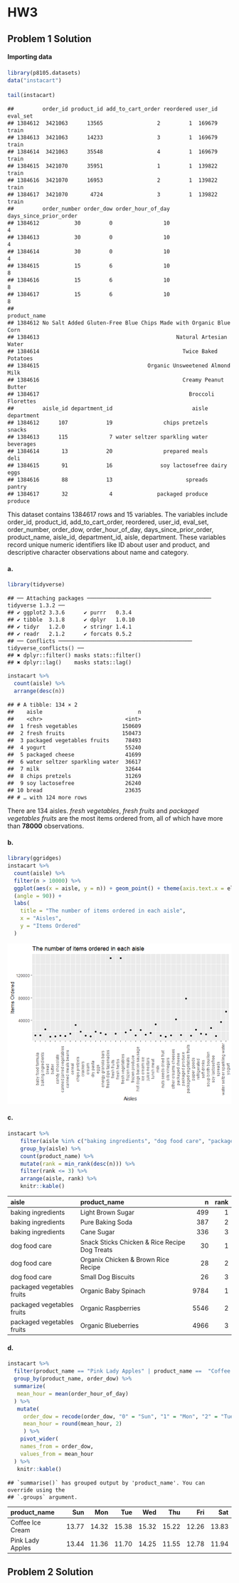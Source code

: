 HW3
================

## Problem 1 Solution

#### Importing data

``` r
library(p8105.datasets)
data("instacart")

tail(instacart)
```

    ##         order_id product_id add_to_cart_order reordered user_id eval_set
    ## 1384612  3421063      13565                 2         1  169679    train
    ## 1384613  3421063      14233                 3         1  169679    train
    ## 1384614  3421063      35548                 4         1  169679    train
    ## 1384615  3421070      35951                 1         1  139822    train
    ## 1384616  3421070      16953                 2         1  139822    train
    ## 1384617  3421070       4724                 3         1  139822    train
    ##         order_number order_dow order_hour_of_day days_since_prior_order
    ## 1384612           30         0                10                      4
    ## 1384613           30         0                10                      4
    ## 1384614           30         0                10                      4
    ## 1384615           15         6                10                      8
    ## 1384616           15         6                10                      8
    ## 1384617           15         6                10                      8
    ##                                                             product_name
    ## 1384612 No Salt Added Gluten-Free Blue Chips Made with Organic Blue Corn
    ## 1384613                                           Natural Artesian Water
    ## 1384614                                             Twice Baked Potatoes
    ## 1384615                                  Organic Unsweetened Almond Milk
    ## 1384616                                             Creamy Peanut Butter
    ## 1384617                                               Broccoli Florettes
    ##         aisle_id department_id                         aisle department
    ## 1384612      107            19                chips pretzels     snacks
    ## 1384613      115             7 water seltzer sparkling water  beverages
    ## 1384614       13            20                prepared meals       deli
    ## 1384615       91            16               soy lactosefree dairy eggs
    ## 1384616       88            13                       spreads     pantry
    ## 1384617       32             4              packaged produce    produce

This dataset contains 1384617 rows and 15 variables. The variables
include order_id, product_id, add_to_cart_order, reordered, user_id,
eval_set, order_number, order_dow, order_hour_of_day,
days_since_prior_order, product_name, aisle_id, department_id, aisle,
department. These variables record unique numeric identifiers like ID
about user and product, and descriptive character observations about
name and category.

#### a.

``` r
library(tidyverse)
```

    ## ── Attaching packages ─────────────────────────────────────── tidyverse 1.3.2 ──
    ## ✔ ggplot2 3.3.6      ✔ purrr   0.3.4 
    ## ✔ tibble  3.1.8      ✔ dplyr   1.0.10
    ## ✔ tidyr   1.2.0      ✔ stringr 1.4.1 
    ## ✔ readr   2.1.2      ✔ forcats 0.5.2 
    ## ── Conflicts ────────────────────────────────────────── tidyverse_conflicts() ──
    ## ✖ dplyr::filter() masks stats::filter()
    ## ✖ dplyr::lag()    masks stats::lag()

``` r
instacart %>%
  count(aisle) %>%
  arrange(desc(n))
```

    ## # A tibble: 134 × 2
    ##    aisle                              n
    ##    <chr>                          <int>
    ##  1 fresh vegetables              150609
    ##  2 fresh fruits                  150473
    ##  3 packaged vegetables fruits     78493
    ##  4 yogurt                         55240
    ##  5 packaged cheese                41699
    ##  6 water seltzer sparkling water  36617
    ##  7 milk                           32644
    ##  8 chips pretzels                 31269
    ##  9 soy lactosefree                26240
    ## 10 bread                          23635
    ## # … with 124 more rows

There are 134 aisles. *fresh vegetables*, *fresh fruits* and *packaged
vegetables fruits* are the most items ordered from, all of which have
more than **78000** observations.

#### b.

``` r
library(ggridges)
instacart %>%
  count(aisle) %>%
  filter(n > 10000) %>%
  ggplot(aes(x = aisle, y = n)) + geom_point() + theme(axis.text.x = element_text
  (angle = 90)) +
  labs(
    title = "The number of items ordered in each aisle",
    x = "Aisles",
    y = "Items Ordered"
  )
```

![](p8105_hw3_zs2539_files/figure-gfm/unnamed-chunk-3-1.png)<!-- -->

#### c.

``` r
instacart %>% 
    filter(aisle %in% c("baking ingredients", "dog food care", "packaged vegetables fruits")) %>% 
    group_by(aisle) %>% 
    count(product_name) %>% 
    mutate(rank = min_rank(desc(n))) %>% 
    filter(rank <= 3) %>% 
    arrange(aisle, rank) %>% 
    knitr::kable()
```

| aisle                      | product_name                                  |    n | rank |
|:---------------------------|:----------------------------------------------|-----:|-----:|
| baking ingredients         | Light Brown Sugar                             |  499 |    1 |
| baking ingredients         | Pure Baking Soda                              |  387 |    2 |
| baking ingredients         | Cane Sugar                                    |  336 |    3 |
| dog food care              | Snack Sticks Chicken & Rice Recipe Dog Treats |   30 |    1 |
| dog food care              | Organix Chicken & Brown Rice Recipe           |   28 |    2 |
| dog food care              | Small Dog Biscuits                            |   26 |    3 |
| packaged vegetables fruits | Organic Baby Spinach                          | 9784 |    1 |
| packaged vegetables fruits | Organic Raspberries                           | 5546 |    2 |
| packaged vegetables fruits | Organic Blueberries                           | 4966 |    3 |

#### d.

``` r
instacart %>% 
  filter(product_name == "Pink Lady Apples" | product_name ==  "Coffee Ice Cream") %>%
  group_by(product_name, order_dow) %>% 
  summarize(
   mean_hour = mean(order_hour_of_day)
  ) %>% 
   mutate(
     order_dow = recode(order_dow, "0" = "Sun", "1" = "Mon", "2" = "Tue", "3" = "Wed", "4" = "Thu", "5" = "Fri", "6" = "Sat"),
     mean_hour = round(mean_hour, 2)
     ) %>% 
    pivot_wider(
    names_from = order_dow,
    values_from = mean_hour
  ) %>% 
   knitr::kable()
```

    ## `summarise()` has grouped output by 'product_name'. You can override using the
    ## `.groups` argument.

| product_name     |   Sun |   Mon |   Tue |   Wed |   Thu |   Fri |   Sat |
|:-----------------|------:|------:|------:|------:|------:|------:|------:|
| Coffee Ice Cream | 13.77 | 14.32 | 15.38 | 15.32 | 15.22 | 12.26 | 13.83 |
| Pink Lady Apples | 13.44 | 11.36 | 11.70 | 14.25 | 11.55 | 12.78 | 11.94 |

## Problem 2 Solution
